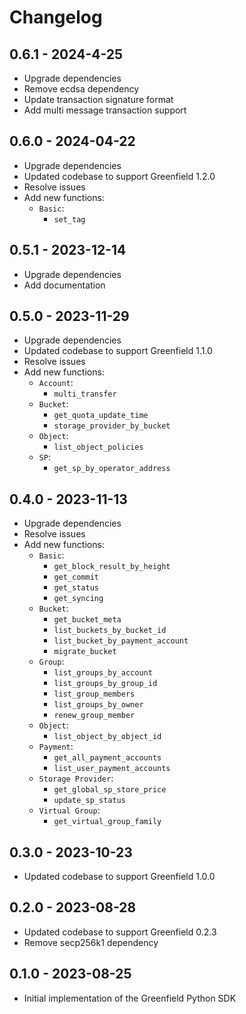 Changelog
=========

0.6.1 - 2024-4-25
-------

- Upgrade dependencies
- Remove ecdsa dependency
- Update transaction signature format
- Add multi message transaction support

0.6.0 - 2024-04-22
-------

- Upgrade dependencies
- Updated codebase to support Greenfield 1.2.0
- Resolve issues
- Add new functions:
    - `Basic`:
        - `set_tag`

0.5.1 - 2023-12-14
-------

- Upgrade dependencies
- Add documentation

0.5.0 - 2023-11-29
-------

- Upgrade dependencies
- Updated codebase to support Greenfield 1.1.0
- Resolve issues
- Add new functions:
    - `Account`:
        - `multi_transfer`
    - `Bucket`:
        - `get_quota_update_time`
        - `storage_provider_by_bucket`
    - `Object`:
        - `list_object_policies`
    - `SP`:
        - `get_sp_by_operator_address`


0.4.0 - 2023-11-13
-------

- Upgrade dependencies
- Resolve issues
- Add new functions:
    - `Basic`:
        - `get_block_result_by_height`
        - `get_commit`
        - `get_status`
        - `get_syncing`
    - `Bucket`:
        - `get_bucket_meta`
        - `list_buckets_by_bucket_id`
        - `list_bucket_by_payment_account`
        - `migrate_bucket`
    - `Group`:
        - `list_groups_by_account`
        - `list_groups_by_group_id`
        - `list_group_members`
        - `list_groups_by_owner`
        - `renew_group_member`
    - `Object`:
        - `list_object_by_object_id`
    - `Payment`:
        - `get_all_payment_accounts`
        - `list_user_payment_accounts`
    - `Storage Provider`:
        - `get_global_sp_store_price`
        - `update_sp_status`
    - `Virtual Group`:
        - `get_virtual_group_family`

0.3.0 - 2023-10-23
-------

- Updated codebase to support Greenfield 1.0.0

0.2.0 - 2023-08-28
-------

- Updated codebase to support Greenfield 0.2.3
- Remove secp256k1 dependency
  
0.1.0 - 2023-08-25
-------

- Initial implementation of the Greenfield Python SDK
